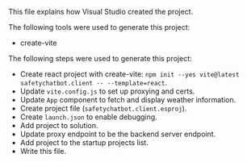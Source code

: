 This file explains how Visual Studio created the project.

The following tools were used to generate this project:
- create-vite

The following steps were used to generate this project:
- Create react project with create-vite: `npm init --yes vite@latest safetychatbot.client -- --template=react`.
- Update `vite.config.js` to set up proxying and certs.
- Update `App` component to fetch and display weather information.
- Create project file (`safetychatbot.client.esproj`).
- Create `launch.json` to enable debugging.
- Add project to solution.
- Update proxy endpoint to be the backend server endpoint.
- Add project to the startup projects list.
- Write this file.
